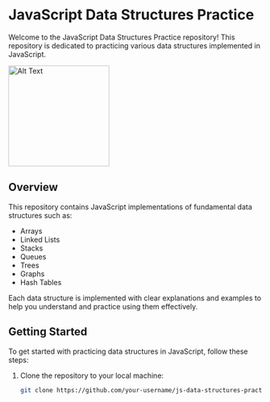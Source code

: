 # JavaScript Data Structures Practice

Welcome to the JavaScript Data Structures Practice repository! This repository is dedicated to practicing various data structures implemented in JavaScript.

<img src="https://media1.giphy.com/media/v1.Y2lkPTc5MGI3NjExaWtweWJqdDI1eG4yMDVwaW8xZTdzOHprZHh2NXlpYm5qcjdraGl3diZlcD12MV9pbnRlcm5hbF9naWZfYnlfaWQmY3Q9cw/IUNycHoVqvLDowiiam/giphy.gif" alt="Alt Text" width="200" height="200">

## Overview

This repository contains JavaScript implementations of fundamental data structures such as:

- Arrays
- Linked Lists
- Stacks
- Queues
- Trees
- Graphs
- Hash Tables

Each data structure is implemented with clear explanations and examples to help you understand and practice using them effectively.

## Getting Started

To get started with practicing data structures in JavaScript, follow these steps:

1. Clone the repository to your local machine:

   ```bash
   git clone https://github.com/your-username/js-data-structures-practice.git
